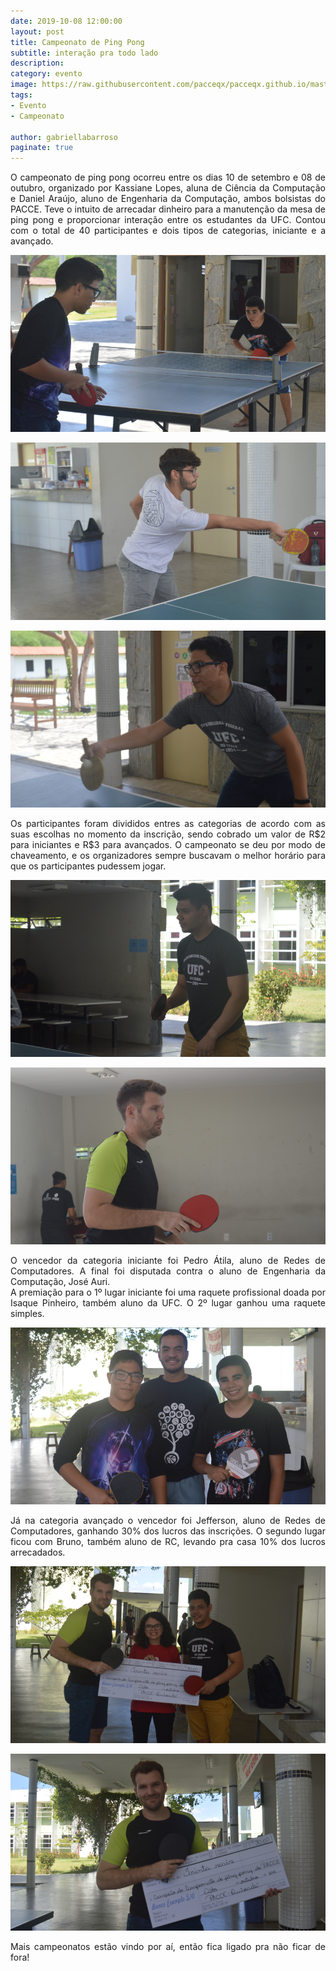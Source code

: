 ```yaml
---
date: 2019-10-08 12:00:00
layout: post
title: Campeonato de Ping Pong
subtitle: interação pra todo lado
description: 
category: evento
image: https://raw.githubusercontent.com/pacceqx/pacceqx.github.io/master/assets/pic/2019-10-08/capa.png
tags:
- Evento
- Campeonato 

author: gabriellabarroso
paginate: true
---
```

<p style="text-align: justify">
O campeonato de ping pong ocorreu entre os dias 10 de setembro e 08 de outubro, organizado por Kassiane Lopes, aluna de Ciência da Computação e Daniel Araújo, aluno de Engenharia da Computação, ambos bolsistas do PACCE. Teve o intuito de arrecadar dinheiro para a manutenção da mesa de ping pong e proporcionar interação entre os estudantes da UFC. Contou com o total de 40 participantes e dois tipos de categorias, iniciante e a avançado.
</p>

![](https://raw.githubusercontent.com/pacceqx/pacceqx.github.io/master/assets/pic/2019-10-08/img1.png)

![](https://raw.githubusercontent.com/pacceqx/pacceqx.github.io/master/assets/pic/2019-10-08/img2.png)

![](https://raw.githubusercontent.com/pacceqx/pacceqx.github.io/master/assets/pic/2019-10-08/img3.png)


 <p style="text-align: justify">
 Os participantes foram divididos entres as categorias de acordo com as suas escolhas no momento da inscrição, sendo cobrado um valor de R$2 para iniciantes e R$3 para avançados. O campeonato se deu por modo de chaveamento, e os organizadores sempre buscavam o melhor horário para que os participantes pudessem jogar.
 </p>

![](https://raw.githubusercontent.com/pacceqx/pacceqx.github.io/master/assets/pic/2019-10-08/img4.png)

![](https://raw.githubusercontent.com/pacceqx/pacceqx.github.io/master/assets/pic/2019-10-08/img5.png)

<p style="text-align: justify">
O vencedor da categoria iniciante foi Pedro Átila, aluno de Redes de Computadores. A final foi disputada contra o aluno de Engenharia da Computação, José Auri. <br>
A premiação para o 1º lugar iniciante foi uma raquete profissional doada por Isaque Pinheiro, também aluno da UFC. O 2º lugar ganhou uma raquete simples.
 </p>

![](https://raw.githubusercontent.com/pacceqx/pacceqx.github.io/master/assets/pic/2019-10-08/img6.png)

<p style="text-align: justify">
Já na categoria avançado o vencedor foi Jefferson, aluno de Redes de Computadores, ganhando 30% dos lucros das inscrições. O segundo lugar ficou com Bruno, também aluno de RC, levando pra casa 10% dos lucros arrecadados.
</p>

![](https://raw.githubusercontent.com/pacceqx/pacceqx.github.io/master/assets/pic/2019-10-08/img7.png)

![](https://raw.githubusercontent.com/pacceqx/pacceqx.github.io/master/assets/pic/2019-10-08/img8.png)

<p style="text-align: justify">
Mais campeonatos estão vindo por aí, então fica ligado pra não ficar de fora! 
</p>




